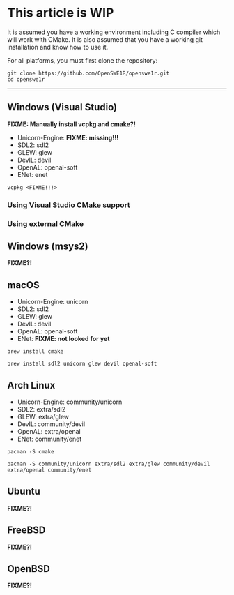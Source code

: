 # This article is WIP

It is assumed you have a working environment including C compiler which will work with CMake.
It is also assumed that you have a working git installation and know how to use it.

For all platforms, you must first clone the repository:

```
git clone https://github.com/OpenSWE1R/openswe1r.git
cd openswe1r
```

---

## Windows (Visual Studio)

**FIXME: Manually install vcpkg and cmake?!**

* Unicorn-Engine: **FIXME: missing!!!**
* SDL2: sdl2
* GLEW: glew
* DevIL: devil
* OpenAL: openal-soft
* ENet: enet

```
vcpkg <FIXME!!!>
```

### Using Visual Studio CMake support

### Using external CMake

## Windows (msys2)

**FIXME?!**

## macOS

* Unicorn-Engine: unicorn
* SDL2: sdl2
* GLEW: glew
* DevIL: devil
* OpenAL: openal-soft
* ENet: **FIXME: not looked for yet**

```
brew install cmake
```

```
brew install sdl2 unicorn glew devil openal-soft
```

## Arch Linux

* Unicorn-Engine: community/unicorn
* SDL2: extra/sdl2
* GLEW: extra/glew
* DevIL: community/devil
* OpenAL: extra/openal
* ENet: community/enet

```
pacman -S cmake
```

```
pacman -S community/unicorn extra/sdl2 extra/glew community/devil extra/openal community/enet
```

## Ubuntu

**FIXME?!**

## FreeBSD

**FIXME?!**

## OpenBSD

**FIXME?!**